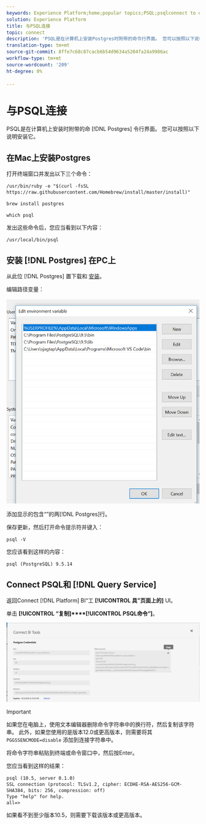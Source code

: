```yaml
---
keywords: Experience Platform;home;popular topics;PSQL;psqlconnect to query service;Query service;query service;
solution: Experience Platform
title: 与PSQL连接
topic: connect
description: 'PSQL是在计算机上安装Postgres时附带的命令行界面。 您可以按照以下说明安装它。 '
translation-type: tm+mt
source-git-commit: 8ffe7c68c87cacb6b54d9634a5204fa24a9986ac
workflow-type: tm+mt
source-wordcount: '209'
ht-degree: 0%

---
```



# 与PSQL连接

PSQL是在计算机上安装时附带的命 [!DNL Postgres] 令行界面。 您可以按照以下说明安装它。

## 在Mac上安装Postgres

打开终端窗口并发出以下三个命令：

```shell
/usr/bin/ruby -e "$(curl -fsSL https://raw.githubusercontent.com/Homebrew/install/master/install)"
```

```shell
brew install postgres
```

```shell
which psql
```

发出这些命令后，您应当看到以下内容：

```shell
/usr/local/bin/psql
```

## 安装 [!DNL Postgres] 在PC上

从此位 [!DNL Postgres] 置下载和 [安装](https://www.postgresql.org/download/windows/)。

编辑路径变量：

![图像](../images/clients/psql/path.png)

添加显示的包含“”的两[!DNL Postgres]行。

保存更新，然后打开命令提示符并键入：

```shell
psql -V
```

您应该看到这样的内容：

```shell
psql (PostgreSQL) 9.5.14
```

## Connect PSQL和 [!DNL Query Service]

返回Connect [!DNL Platform] BI“工 **[!UICONTROL 具”页面上的]** UI。

单击 **[!UICONTROL “复制]****[!UICONTROL PSQL命令”]**。

![图像](../images/clients/psql/connect-bi.png)

>[!IMPORTANT]
>
>如果您在电脑上，使用文本编辑器删除命令字符串中的换行符，然后复制该字符串。 此外，如果您使用的是版本12.0或更高版本，则需要将其 `PGGSSENCMODE=disable` 添加到连接字符串中。

将命令字符串粘贴到终端或命令窗口中，然后按Enter。

您应当看到这样的结果：

```shell
psql (10.5, server 0.1.0)
SSL connection (protocol: TLSv1.2, cipher: ECDHE-RSA-AES256-GCM-SHA384, bits: 256, compression: off)
Type "help" for help.
all=>
```

如果看不到至少版本10.5，则需要下载该版本或更高版本。
